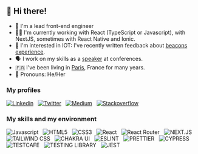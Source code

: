 ## 👋  Hi there!


- 👵 I'm a lead front-end engineer
- 👩‍💻 I'm currently working with React (TypeScript or Javascript), with NextJS, sometimes with React Native and Ionic.
- 🧐 I'm interested in IOT: I've recently written feedback about [beacons experience](https://medium.com/xebia-france/iot-molkky-beacons-ble-node-104217633109).
- 🗣 I work on my skills as a [speaker](https://www.youtube.com/watch?v=VKxxyyLnkeY) at conferences.
- 🇫🇷 I've been living in [Paris](https://goo.gl/maps/quHaGj15ju2nEHma9), France for many years.
- 🌈 Pronouns: He/Her

### My profiles

[![Linkedin](https://img.shields.io/badge/LinkedIn-0077B5?style=for-the-badge&logo=linkedin&logoColor=white)](https://bit.ly/prstbt-linkedin)
&nbsp; [![Twitter](https://img.shields.io/badge/Twitter-1DA1F2?style=for-the-badge&logo=twitter&logoColor=white)](https://bit.ly/prstbt-tw)
&nbsp; [![Medium](https://img.shields.io/badge/Medium-efefef?style=for-the-badge&logo=medium&logoColor=black)](https://medium.com/@proustibat)
&nbsp; [![Stackoverflow](https://img.shields.io/badge/Stackoverflow-efefef?style=for-the-badge&logo=stackoverflow&logoColor=orange)](https://bit.ly/prstbt-so)

### My skills and my environment
<!-- https://github.com/simple-icons/simple-icons/blob/develop/slugs.md -->
![Javascript](https://img.shields.io/badge/JavaScript-F7DF1E?style=for-the-badge&logo=javascript&logoColor=black)
&nbsp; ![HTML5](https://img.shields.io/badge/HTML5-E34F26?style=for-the-badge&logo=html5&logoColor=white)
&nbsp; ![CSS3](https://img.shields.io/badge/CSS3-1572B6?style=for-the-badge&logo=css3&logoColor=white)
&nbsp; ![React](https://img.shields.io/badge/React-333333?style=for-the-badge&logo=react&logoColor=cyan)
&nbsp; ![React Router](https://img.shields.io/badge/React%20Router-333333?style=for-the-badge&logo=reactrouter&logoColor=cyan)
&nbsp; ![NEXT.JS](https://img.shields.io/badge/NEXT.JS-333333?style=for-the-badge&logo=nextdotjs&logoColor=white)
&nbsp; ![TAILWIND CSS](https://img.shields.io/badge/Tailwind%20CSS-18B3C1?style=for-the-badge&logo=tailwindcss&logoColor=white)
&nbsp; ![CHAKRA UI](https://img.shields.io/badge/Chakra%20UI-efefef?style=for-the-badge&logo=chakraui&logoColor=29B4AA)
&nbsp; ![ESLINT](https://img.shields.io/badge/ESLint-efefef?style=for-the-badge&logo=eslint&logoColor=3730C7)
&nbsp; ![PRETTIER](https://img.shields.io/badge/Prettier-E66D8E?style=for-the-badge&logo=prettier&logoColor=white)
&nbsp; ![CYPRESS](https://img.shields.io/badge/Cypress-21242D?style=for-the-badge&logo=cypress&logoColor=white)
&nbsp; ![TESTCAFE](https://img.shields.io/badge/Testcafe-34ACD9?style=for-the-badge&logo=testcafe&logoColor=white)
&nbsp; ![TESTING LIBRARY](https://img.shields.io/badge/Testing%20Library-efefef?style=for-the-badge&logo=testinglibrary&logoColor=EB4346)
&nbsp; ![JEST](https://img.shields.io/badge/Jest-efefef?style=for-the-badge&logo=jest&logoColor=7F3652)


<!--
**proustibat/proustibat** is a ✨ _special_ ✨ repository because its `README.md` (this file) appears on your GitHub profile.

Here are some ideas to get you started:

- 🔭 I’m currently working on ...
- 🌱 I’m currently learning ...
- 👯 I’m looking to collaborate on ...
- 🤔 I’m looking for help with ...
- 💬 Ask me about ...
- 📫 How to reach me: ...
- 😄 Pronouns: ...
- ⚡ Fun fact: ...
-->
